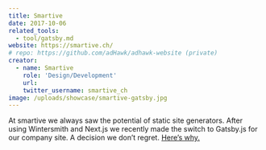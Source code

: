 ```yaml
---
title: Smartive
date: 2017-10-06
related_tools:
  - tool/gatsby.md
website: https://smartive.ch/
# repo: https://github.com/adHawk/adhawk-website (private)
creator:
  - name: Smartive
    role: 'Design/Development'
    url:
    twitter_username: smartive_ch
image: /uploads/showcase/smartive-gatsby.jpg
---
```


At smartive we always saw the potential of static site generators. After using Wintersmith and Next.js we recently made the switch to Gatsby.js for our company site. A decision we don’t regret. [Here’s why.](https://blog.smartive.ch/smartive-ch-goes-gatsby-js-27a056b3b817)
